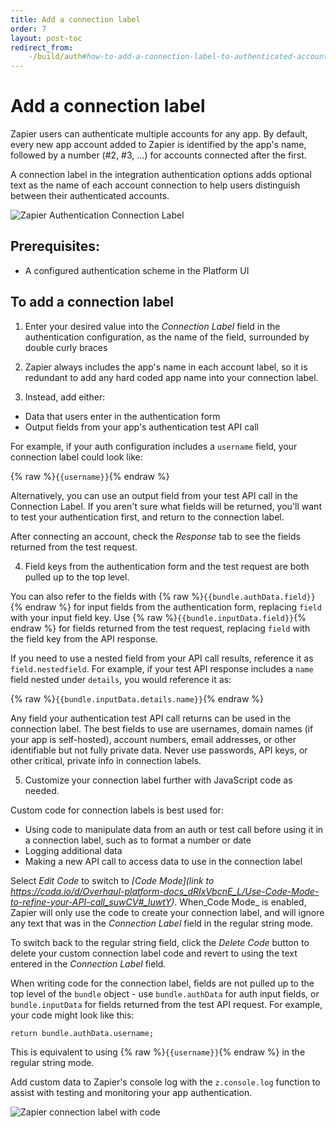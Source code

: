 ```yaml
---
title: Add a connection label
order: 7
layout: post-toc
redirect_from: 
    -/build/auth#how-to-add-a-connection-label-to-authenticated-accounts
---
```


# Add a connection label

Zapier users can authenticate multiple accounts for any app. By default, every new app account added to Zapier is identified by the app's name, followed by a number (#2, #3, ...) for accounts connected after the first.

A connection label in the integration authentication options adds optional text as the name of each account connection to help users distinguish between their authenticated accounts.

![Zapier Authentication Connection Label](https://cdn.zappy.app/b2612dc2bf60454eea4ae37335638bf5.png)

## Prerequisites:

- A configured authentication scheme in the Platform UI

## To add a connection label

1. Enter your desired value into the _Connection Label_ field in the authentication configuration, as the name of the field, surrounded by double curly braces

2. Zapier always includes the app's name in each account label, so it is redundant to add any hard coded app name into your connection label.  

3. Instead, add either:

- Data that users enter in the authentication form
- Output fields from your app's authentication test API call

For example, if your auth configuration includes a `username` field, your connection label could look like:

{% raw %}`{{username}}`{% endraw %}

Alternatively, you can use an output field from your test API call in the Connection Label. If you aren't sure what fields will be returned, you'll want to test your authentication first, and return to the connection label. 

After connecting an account, check the _Response_ tab to see the fields returned from the test request. 

4. Field keys from the authentication form and the test request are both pulled up to the top level.
 
You can also refer to the fields with {% raw %}`{{bundle.authData.field}}`{% endraw %} for input fields from the authentication form, replacing `field` with your input field key. Use {% raw %}`{{bundle.inputData.field}}`{% endraw %} for fields returned from the test request, replacing `field` with the field key from the API response.

If you need to use a nested field from your API call results, reference it as `field.nestedfield`. For example, if your test API response includes a `name` field nested under `details`, you would reference it as:

{% raw %}`{{bundle.inputData.details.name}}`{% endraw %}

Any field your authentication test API call returns can be used in the connection label. The best fields to use are usernames, domain names (if your app is self-hosted), account numbers, email addresses, or other identifiable but not fully private data. Never use passwords, API keys, or other critical, private info in connection labels.

5. Customize your connection label further with JavaScript code as needed. 

Custom code for connection labels is best used for:

- Using code to manipulate data from an auth or test call before using it in a connection label, such as to format a number or date
- Logging additional data
- Making a new API call to access data to use in the connection label

Select _Edit Code_ to switch to _[Code Mode](link to https://coda.io/d/Overhaul-platform-docs_dRIxVbcnE_L/Use-Code-Mode-to-refine-your-API-call_suwCV#_luwtY)_. When_Code Mode_ is enabled, Zapier will only use the code to create your connection label, and will ignore any text that was in the _Connection Label_ field in the regular string mode. 

To switch back to the regular string field, click the _Delete Code_ button to delete your custom connection label code and revert to using the text entered in the _Connection Label_ field.

When writing code for the connection label, fields are not pulled up to the top level of  the `bundle` object - use `bundle.authData` for auth input fields, or `bundle.inputData` for fields returned from the test API request. For example, your code might look like this:

```
return bundle.authData.username;
```

This is equivalent to using {% raw %}`{{username}}`{% endraw %} in the regular string mode.

Add custom data to Zapier's console log with the `z.console.log` function to assist with testing and monitoring your app authentication.

![Zapier connection label with code](https://cdn.zappy.app/c099e1aaa7a6bbe1674cc830aed68573.png)